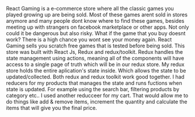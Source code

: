 React Gaming is a e-commerce store where all the classic games you played growing up are being sold. Most of these games arent sold in stores anymore and many people dont know where to find these games, besides meeting up with strangers on facebook marketplace or other apps. Not only could it be dangerous but also risky. What if the game that you buy doesnt work? There is a high chance you wont see your money again. React Gaming sells you scratch free games that is tested before being sold. This store was built with React Js, Redux and redux/toolkit. Redux handles the state management using actions, meaning all of the components will have access to a single page of truth which will be in our redux store. My redux store holds the entire aplication's state inside. Which allows the state to be updated/collected. Both redux and redux toolkit work good together. I had reducers for my products that manages the state and runs fuctions when state is updated. For example using the search bar, filtering products by category etc.. I used another reducceer for my cart. That would allow me to do things like add & remove items, increment the quantity and calculate the items that will give you the final price. 
